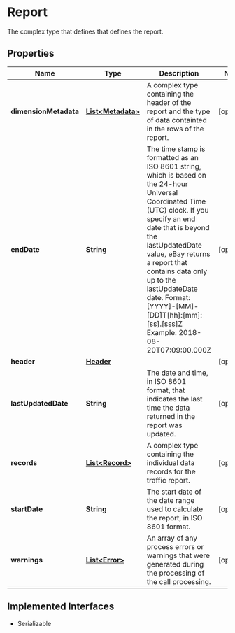 

# Report

The complex type that defines that defines the report.
## Properties

Name | Type | Description | Notes
------------ | ------------- | ------------- | -------------
**dimensionMetadata** | [**List&lt;Metadata&gt;**](Metadata.md) | A complex type containing the header of the report and the type of data containted in the rows of the report. |  [optional]
**endDate** | **String** | The time stamp is formatted as an ISO 8601 string, which is based on the 24-hour Universal Coordinated Time (UTC) clock. If you specify an end date that is beyond the lastUpdatedDate value, eBay returns a report that contains data only up to the lastUpdateDate date. Format: [YYYY]-[MM]-[DD]T[hh]:[mm]:[ss].[sss]Z Example: 2018-08-20T07:09:00.000Z |  [optional]
**header** | [**Header**](Header.md) |  |  [optional]
**lastUpdatedDate** | **String** | The date and time, in ISO 8601 format, that indicates the last time the data returned in the report was updated. |  [optional]
**records** | [**List&lt;Record&gt;**](Record.md) | A complex type containing the individual data records for the traffic report. |  [optional]
**startDate** | **String** | The start date of the date range used to calculate the report, in ISO 8601 format. |  [optional]
**warnings** | [**List&lt;Error&gt;**](Error.md) | An array of any process errors or warnings that were generated during the processing of the call processing. |  [optional]


## Implemented Interfaces

* Serializable


